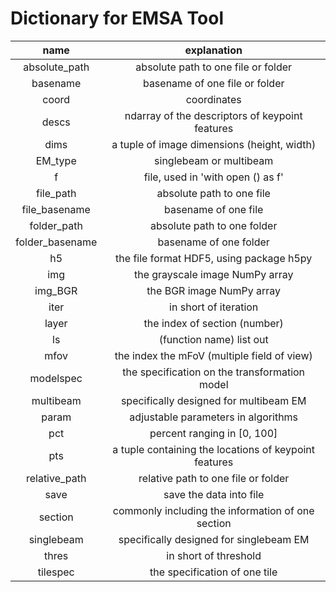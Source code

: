 # Dictionary for EMSA Tool
|      name       |                      explanation                      |
|:---------------:|:-----------------------------------------------------:|
|  absolute_path  |          absolute path to one file or folder          |
|    basename     |            basename of one file or folder             |
|      coord      |                      coordinates                      |
|      descs      |    ndarray of the descriptors of keypoint features    |
|      dims       |      a tuple of image dimensions (height, width)      |
|     EM_type     |                singlebeam or multibeam                |
|        f        |           file, used in 'with open () as f'           |
|    file_path    |               absolute path to one file               |
|  file_basename  |                 basename of one file                  |
|   folder_path   |              absolute path to one folder              |
| folder_basename |                basename of one folder                 |
|       h5        |       the file format HDF5, using package h5py        |
|       img       |            the grayscale image NumPy array            |
|     img_BGR     |               the BGR image NumPy array               |
|      iter       |                 in short of iteration                 |
|      layer      |             the index of section (number)             |
|       ls        |               (function name) list out                |
|      mfov       |      the index the mFoV (multiple field of view)      |
|    modelspec    |     the specification on the transformation model     |
|    multibeam    |        specifically designed for multibeam EM         |
|      param      |          adjustable parameters in algorithms          |
|       pct       |              percent ranging in [0, 100]              |
|       pts       | a tuple containing the locations of keypoint features |
|  relative_path  |          relative path to one file or folder          |
|      save       |                save the data into file                |
|     section     |   commonly including the information of one section   |
|   singlebeam    |        specifically designed for singlebeam EM        |
|      thres      |                 in short of threshold                 |
|    tilespec     |             the specification of one tile             |
